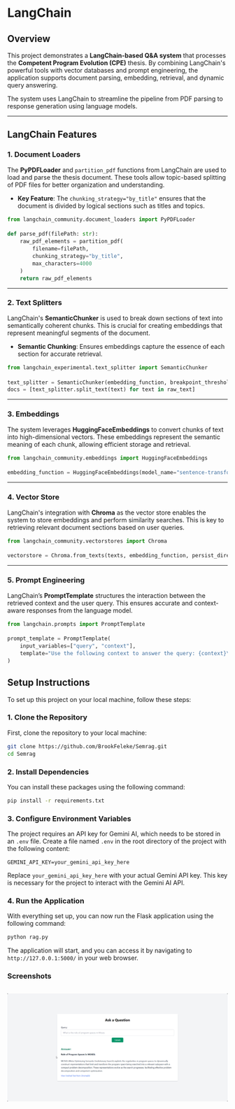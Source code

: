 

# LangChain

## Overview

This project demonstrates a **LangChain-based Q&A system** that processes the **Competent Program Evolution (CPE)** thesis. By combining LangChain's powerful tools with vector databases and prompt engineering, the application supports document parsing, embedding, retrieval, and dynamic query answering.

The system uses LangChain to streamline the pipeline from PDF parsing to response generation using language models.

---

## LangChain Features

### 1. **Document Loaders**
The **PyPDFLoader** and `partition_pdf` functions from LangChain are used to load and parse the thesis document. These tools allow topic-based splitting of PDF files for better organization and understanding.

- **Key Feature**: The `chunking_strategy="by_title"` ensures that the document is divided by logical sections such as titles and topics.
  
```python
from langchain_community.document_loaders import PyPDFLoader

def parse_pdf(filePath: str):
    raw_pdf_elements = partition_pdf(
        filename=filePath,
        chunking_strategy="by_title",
        max_characters=4000
    )
    return raw_pdf_elements
```

---

### 2. **Text Splitters**
LangChain's **SemanticChunker** is used to break down sections of text into semantically coherent chunks. This is crucial for creating embeddings that represent meaningful segments of the document.

- **Semantic Chunking**: Ensures embeddings capture the essence of each section for accurate retrieval.
  
```python
from langchain_experimental.text_splitter import SemanticChunker

text_splitter = SemanticChunker(embedding_function, breakpoint_threshold_type="percentile")
docs = [text_splitter.split_text(text) for text in raw_text]
```

---

### 3. **Embeddings**
The system leverages **HuggingFaceEmbeddings** to convert chunks of text into high-dimensional vectors. These embeddings represent the semantic meaning of each chunk, allowing efficient storage and retrieval.

```python
from langchain_community.embeddings import HuggingFaceEmbeddings

embedding_function = HuggingFaceEmbeddings(model_name="sentence-transformers/all-MiniLM-L6-v2", model_kwargs={'device': 'cpu'})
```

---

### 4. **Vector Store**
LangChain's integration with **Chroma** as the vector store enables the system to store embeddings and perform similarity searches. This is key to retrieving relevant document sections based on user queries.

```python
from langchain_community.vectorstores import Chroma

vectorstore = Chroma.from_texts(texts, embedding_function, persist_directory="./comprog_chroma_db")
```

---

### 5. **Prompt Engineering**
LangChain’s **PromptTemplate** structures the interaction between the retrieved context and the user query. This ensures accurate and context-aware responses from the language model.

```python
from langchain.prompts import PromptTemplate

prompt_template = PromptTemplate(
    input_variables=["query", "context"],
    template="Use the following context to answer the query: {context}\nQuery: {query}"
)
```
## Setup Instructions

To set up this project on your local machine, follow these steps:

### 1. **Clone the Repository**

First, clone the repository to your local machine:

```bash
git clone https://github.com/BrookFeleke/Semrag.git
cd Semrag
```

### 2. **Install Dependencies**

You can install these packages using the following command:

```bash
pip install -r requirements.txt
```

### 3. **Configure Environment Variables**

The project requires an API key for Gemini AI, which needs to be stored in an `.env` file. Create a file named `.env` in the root directory of the project with the following content:

```dotenv
GEMINI_API_KEY=your_gemini_api_key_here
```

Replace `your_gemini_api_key_here` with your actual Gemini API key. This key is necessary for the project to interact with the Gemini AI API.

### 4. **Run the Application**

With everything set up, you can now run the Flask application using the following command:

```bash
python rag.py
```

The application will start, and you can access it by navigating to `http://127.0.0.1:5000/` in your web browser.

### Screenshots

![Website Screenshot](./images/lang.png)
---




